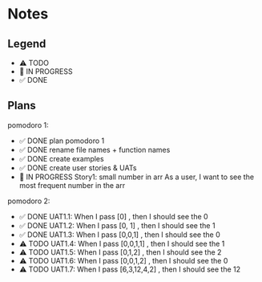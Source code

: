 # Notes

## Legend

- ⚠ TODO
- 🚧 IN PROGRESS
- ✅ DONE

## Plans

pomodoro 1:

- ✅ DONE plan pomodoro 1
- ✅ DONE rename file names + function names
- ✅ DONE create examples
- ✅ DONE create user stories & UATs
- 🚧 IN PROGRESS Story1: small number in arr
  As a user, I want to see the most frequent number in the arr

pomodoro 2:

- ✅ DONE UAT1.1: When I pass [0] , then I should see the 0
- ✅ DONE UAT1.2: When I pass [0, 1] , then I should see the 1
- ✅ DONE UAT1.3: When I pass [0,0,1] , then I should see the 0
- ⚠ TODO UAT1.4: When I pass [0,0,1,1] , then I should see the 1
- ⚠ TODO UAT1.5: When I pass [0,1,2] , then I should see the 2
- ⚠ TODO UAT1.6: When I pass [0,0,1,2] , then I should see the 0
- ⚠ TODO UAT1.7: When I pass [6,3,12,4,2] , then I should see the 12
